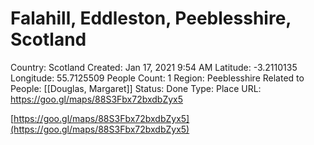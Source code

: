 # Falahill, Eddleston, Peeblesshire, Scotland

Country: Scotland
Created: Jan 17, 2021 9:54 AM
Latitude: -3.2110135
Longitude: 55.7125509
People Count: 1
Region: Peeblesshire
Related to People: [[Douglas, Margaret]]
Status: Done
Type: Place
URL: https://goo.gl/maps/88S3Fbx72bxdbZyx5

[https://goo.gl/maps/88S3Fbx72bxdbZyx5](https://goo.gl/maps/88S3Fbx72bxdbZyx5)